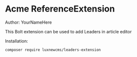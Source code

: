 # Acme ReferenceExtension

Author: YourNameHere

This Bolt extension can be used to add Leaders in article editor

Installation:

```bash
composer require luxnewcms/leaders-extension
```
